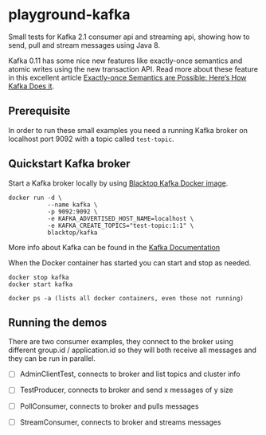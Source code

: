 # playground-kafka
Small tests for Kafka 2.1 consumer api and streaming api, 
showing how to send, pull and stream messages using Java 8.

Kafka 0.11 has some nice new features like exactly-once semantics
and atomic writes using the new transaction API.  Read more about
these feature in this excellent article 
[Exactly-once Semantics are Possible: Here’s How Kafka Does it](https://www.confluent.io/blog/exactly-once-semantics-are-possible-heres-how-apache-kafka-does-it/).

## Prerequisite 
In order to run these small examples you need a running Kafka broker on 
localhost port 9092 with a topic called ```test-topic```.

## Quickstart Kafka broker
Start a Kafka broker locally by using [Blacktop Kafka Docker image](https://hub.docker.com/r/blacktop/kafka/).

```
docker run -d \
           --name kafka \
           -p 9092:9092 \
           -e KAFKA_ADVERTISED_HOST_NAME=localhost \
           -e KAFKA_CREATE_TOPICS="test-topic:1:1" \
           blacktop/kafka
```

More info about Kafka can be found in the [Kafka Documentation](https://kafka.apache.org/documentation/)

When the Docker container has started you can start and stop as needed. 

```
docker stop kafka
docker start kafka

docker ps -a (lists all docker containers, even those not running)
```

## Running the demos
There are two consumer examples, they connect to the broker using different group.id / application.id
so they will both receive all messages and they can be run in parallel.

- [ ] AdminClientTest, connects to broker and list topics and cluster info
- [ ] TestProducer, connects to broker and send x messages of y size
- [ ] PollConsumer, connects to broker and pulls messages
- [ ] StreamConsumer, connects to broker and streams messages


 